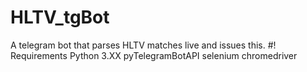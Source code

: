 # HLTV_tgBot
A telegram bot that parses HLTV matches live and issues this.
#! Requirements
Python 3.XX 
pyTelegramBotAPI 
selenium 
chromedriver 
